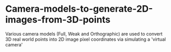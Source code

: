 # Camera-models-to-generate-2D-images-from-3D-points
Various camera models (Full, Weak and Orthographic) are used to convert 3D real world points into 2D image pixel coordinates via simulating a 'virtual camera'
